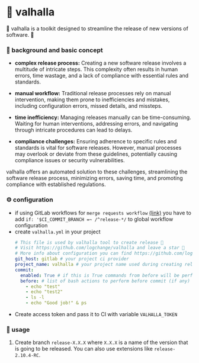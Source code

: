 # 🌌 valhalla

🌌 valhalla is a toolkit designed to streamline the release of new versions of software. 🌌

### 📐 background and basic concept

- **complex release process:** Creating a new software release involves a multitude of intricate steps. This complexity
  often results in human errors, time wastage, and a lack of compliance with essential rules and standards.

- **manual workflow:** Traditional release processes rely on manual intervention, making them prone to inefficiencies
  and mistakes, including configuration errors, missed details, and missteps.

- **time inefficiency:** Managing releases manually can be time-consuming. Waiting for human interventions, addressing
  errors, and navigating through intricate procedures can lead to delays.

- **compliance challenges:** Ensuring adherence to specific rules and standards is vital for software releases. However,
  manual processes may overlook or deviate from these guidelines, potentially causing compliance issues or security
  vulnerabilities.

valhalla offers an automated solution to these challenges, streamlining the software release process, minimizing errors,
saving time, and promoting compliance with established regulations.

### ⚙️ configuration

- if using GitLab workflows
  for `merge requests workflow` [(link)](https://gitlab.com/gitlab-org/gitlab/-/blob/master/lib/gitlab/ci/templates/Workflows/MergeRequest-Pipelines.gitlab-ci.yml)
  you have to add `if: '$CI_COMMIT_BRANCH =~ /^release-*/` to global workflow configuration
- create `valhalla.yml` in your project
  ```yml
  # This file is used by valhalla tool to create release 🌌
  # Visit https://github.com/logchange/valhalla and leave a star 🌟
  # More info about configuration you can find https://github.com/logchange/valhalla#%EF%B8%8F-configuration ⬅️
  git_host: gitlab # your project ci provider
  project_name: valhalla # your project name used during creating release, can be used as placeholder for other actions
  commit:
    enabled: True # if this is True commands from before will be performed and committed to branch
    before: # list of bash actions to perform before commit (if any)
      - echo "test"
      - echo "test2"
      - ls -l
      - echo "Good job!" & ps
  ```
- Create access token and pass it to CI with variable `VALHALLA_TOKEN`

### 🔸 usage

1. Create branch `release-X.X.X` where `X.X.X` is a name of the version that is going to be released. You can also use
   extensions like `release-2.10.4-RC`.